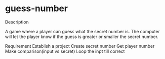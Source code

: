 # guess-number

Description

A game where a player can guess what the secret number is.
The computer will let the player know if the guess is greater or smaller the secret number.

Requirement
Establish a project
Create secret number
Get player number
Make comparison(input vs secret)
Loop the inpt till correct